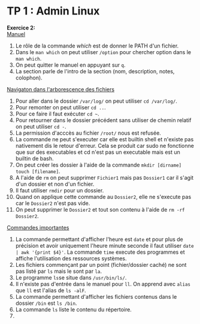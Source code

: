 # TP 1 : Admin Linux

**Exercice 2:**  
<ins>Manuel</ins>
1. Le rôle de la commande *which* est de donner le PATH d'un fichier.
2. Dans le `man which` on peut utiliser `/option` pour chercher option dans le `man which`.
3. On peut quitter le manuel en appuyant sur `q`.
4. La section parle de l'intro de la section (nom, description, notes, colophon).  
  
  <ins>Navigaton dans l'arborescence des fichiers</ins>  
1. Pour aller dans le dossier `/var/log/` on peut utiliser `cd /var/log/`.  
2. Pour remonter on peut utiliser `cd ..`.
3. Pour ce faire il faut exécuter `cd ~`.
4. Pour retourner dans le dossier précédent sans utiliser de chemin relatif on peut utiliser `cd -`.
5. La permission d'acccès au fichier `/root/` nous est refusée.
6. La commande ne peut s'executer car elle est builtin shell et n'existe pas nativement dis le retour d'erreur. Cela se produit car sudo ne fonctionne que sur des executables et cd n'est pas un executable mais est un builtin de bash.
7. On peut créer les dossier à l'aide de la commande `mkdir [dirname]` `touch [filename]`.
8. A l'aide de `rm` on peut supprimer `Fichier1` mais pas `Dossier1` car il s'agit d'un dossier et non d'un fichier.
9. Il faut utiliser `rmdir` pour un dossier.
10. Quand on applique cette commande au `Dossier2`, elle ne s'execute pas car le `Dossier2` n'est pas vide.
11. On peut supprimer le `Dossier2` et tout son contenu à l'aide de `rm -rf Dossier2`.
  
  <ins>Commandes importantes</ins>
  1. La commande permettant d'afficher l'heure est `date` et pour plus de précision et avoir uniquement l'heure minute seconde il faut utiliser `date | awk '{print $4}'`. La commande `time` execute des programmes et affiche l'utilisation des ressources systèmes.
  2. Les fichiers commençant par un point (fichier/dossier caché) ne sont pas listé par `ls` mais le sont par `la`.
  3. Le programme `ls`se situe dans `/usr/bin/ls/`.
  4. Il n'existe pas d'entrée dans le manuel pour `ll`. On apprend avec `alias` que `ll` est l'alias de `ls -alF`.
  5. La commande permettant d'afficher les fichiers contenus dans le dossier `/bin` est `ls /bin`.
  6. La commande `ls` liste le contenu du répertoire.
  7. 
